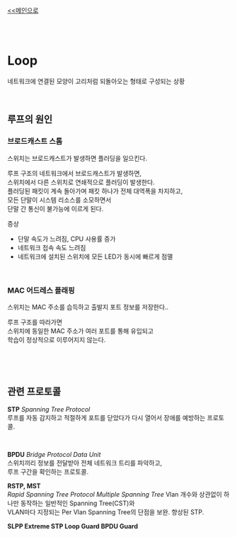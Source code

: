 [<<메인으로](https://github.com/AtomicLiquors/Network_Wiki_Chb)

&nbsp;  
&nbsp;  

# **Loop**
네트워크에 연결된 모양이 고리처럼 되돌아오는 형태로 구성되는 상황  

 
&nbsp;
 

## **루프의 원인**
### **브로드캐스트 스톰**
스위치는 브로드캐스트가 발생하면 플러딩을 일으킨다.  

루프 구조의 네트워크에서 브로드캐스트가 발생하면,  
스위치에서 다른 스위치로 연쇄적으로 플러딩이 발생한다.  
플러딩된 패킷이 계속 돌아가며 패킷 하나가 전체 대역폭을 차지하고,  
모든 단말이 시스템 리소스를 소모하면서  
단말 간 통신이 불가능에 이르게 된다.  

증상 
- 단말 속도가 느려짐, CPU 사용률 증가
- 네트워크 접속 속도 느려짐
- 네트워크에 설치된 스위치에 모든 LED가 동시에 빠르게 점멸

 
&nbsp;
 
### **MAC 어드레스 플래핑**
스위치는 MAC 주소를 습득하고 출발지 포트 정보를 저장한다..  

루프 구조를 따라가면  
스위치에 동일한 MAC 주소가 여러 포트를 통해 유입되고  
학습이 정상적으로 이루어지지 않는다.  
 
&nbsp;
 
&nbsp;
 

 
## **관련 프로토콜**
**STP** *Spanning Tree Protocol*  
루프를 자동 감지하고 적절하게 포트를 닫았다가 다시 열어서 장애를 예방하는 프로토콜.  

 
&nbsp;
 

**BPDU** *Bridge Protocol Data Unit*  
스위치끼리 정보를 전달받아 전체 네트워크 트리를 파악하고,  
루프 구간을 확인하는 프로토콜. 

**RSTP, MST**  
*Rapid Spanning Tree Protocol*
*Multiple Spanning Tree*
Vlan 개수와 상관없이 하나만 동작하는 일반적인 Spanning Tree(CST)와   
VLAN마다 지정되는 Per Vlan Spanning Tree의 단점을 보완.
향상된 STP.


**SLPP Extreme STP Loop Guard BPDU Guard**